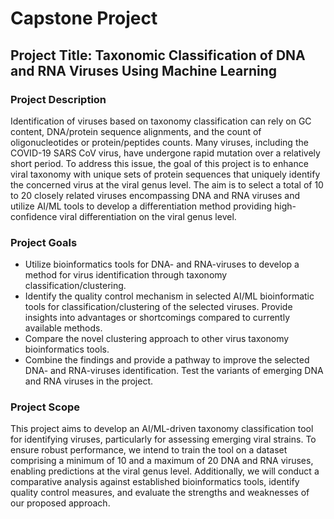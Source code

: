 # Capstone Project
## Project Title: Taxonomic Classification of DNA and RNA Viruses Using Machine Learning

### Project Description

Identification of viruses based on taxonomy classification can rely on GC content, DNA/protein sequence alignments, and the count of oligonucleotides or protein/peptides counts. Many viruses, including the COVID-19 SARS CoV virus, have undergone rapid mutation over a relatively short period. To address this issue, the goal of this project is to enhance viral taxonomy with unique sets of protein sequences that uniquely identify the concerned virus at the viral genus level. The aim is to select a total of 10 to 20 closely related viruses encompassing DNA and RNA viruses and utilize AI/ML tools to develop a differentiation method providing high-confidence viral differentiation on the viral genus level.

### Project Goals
- Utilize bioinformatics tools for DNA- and RNA-viruses to develop a method for virus identification through taxonomy classification/clustering.
- Identify the quality control mechanism in selected AI/ML bioinformatic tools for classification/clustering of the selected viruses. Provide insights into advantages or shortcomings compared to currently available methods.
- Compare the novel clustering approach to other virus taxonomy bioinformatics tools.
- Combine the findings and provide a pathway to improve the selected DNA- and RNA-viruses identification. Test the variants of emerging DNA and RNA viruses in the project.

### Project Scope
This project aims to develop an AI/ML-driven taxonomy classification tool for identifying viruses, particularly for assessing emerging viral strains. To ensure robust performance, we intend to train the tool on a dataset comprising a minimum of 10 and a maximum of 20 DNA and RNA viruses, enabling predictions at the viral genus level. Additionally, we will conduct a comparative analysis against established bioinformatics tools, identify quality control measures, and evaluate the strengths and weaknesses of our proposed approach.

